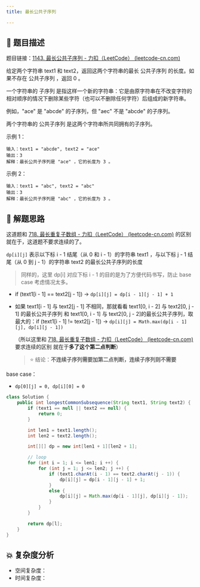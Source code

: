 ```yaml
---
title: 最长公共子序列

---
```


## 📃 题目描述

题目链接：[1143. 最长公共子序列 - 力扣（LeetCode） (leetcode-cn.com)](https://leetcode-cn.com/problems/longest-common-subsequence/)

给定两个字符串 text1 和 text2，返回这两个字符串的最长 公共子序列 的长度。如果不存在 公共子序列 ，返回 0 。

一个字符串的 子序列 是指这样一个新的字符串：它是由原字符串在不改变字符的相对顺序的情况下删除某些字符（也可以不删除任何字符）后组成的新字符串。

例如，"ace" 是 "abcde" 的子序列，但 "aec" 不是 "abcde" 的子序列。

两个字符串的 公共子序列 是这两个字符串所共同拥有的子序列。

示例 1：

```
输入：text1 = "abcde", text2 = "ace" 
输出：3  
解释：最长公共子序列是 "ace" ，它的长度为 3 。
```

示例 2：

```
输入：text1 = "abc", text2 = "abc"
输出：3
解释：最长公共子序列是 "abc" ，它的长度为 3 。
```

## 🔔 解题思路

这道题和 [718. 最长重复子数组 - 力扣（LeetCode） (leetcode-cn.com)](https://leetcode-cn.com/problems/maximum-length-of-repeated-subarray/) 的区别就在于，这道题不要求连续的了。

`dp[i][j]` 表示以下标 i - 1 结尾（从 0 和 i - 1）的字符串 text1 ，与以下标 j - 1 结尾（从 0 到 j - 1）的字符串 text2 的最长公共子序列的长度

> 同样的，这里 dp[i] 对应下标 i - 1 的目的是为了方便代码书写，防止 base case 考虑情况太多。

- if (text1[i - 1] == text2[j - 1]) -> `dp[i][j] = dp[i - 1][j - 1] + 1`

- 如果 text1[i - 1] 与 text2[j - 1] 不相同，那就看看 text1[0, i - 2] 与 text2[0, j - 1] 的最长公共子序列 和 text1[0, i - 1] 与 text2[0, j - 2]的最长公共子序列，取最大的：if (text1[i - 1] != text2[j - 1]) -> `dp[i][j] = Math.max(dp[i - 1][j], dp[i][j - 1])`

  （所以这里和 [718. 最长重复子数组 - 力扣（LeetCode） (leetcode-cn.com)](https://leetcode-cn.com/problems/maximum-length-of-repeated-subarray/) 要求连续的区别 就在于**多了这个第二点判断**）
  
  > ⭐ 结论：**不连续子序列需要加第二点判断，连续子序列则不需要**

base case：

- `dp[0][j] = 0, dp[i][0] = 0`


```java
class Solution {
    public int longestCommonSubsequence(String text1, String text2) {
        if (text1 == null || text2 == null) {
            return 0;
        }

        int len1 = text1.length();
        int len2 = text2.length();

        int[][] dp = new int[len1 + 1][len2 + 1];

        // loop
        for (int i = 1; i <= len1; i ++) {
            for (int j = 1; j <= len2; j ++) {
                if (text1.charAt(i - 1) == text2.charAt(j - 1)) {
                    dp[i][j] = dp[i - 1][j - 1] + 1;
                }
                else {
                    dp[i][j] = Math.max(dp[i - 1][j], dp[i][j - 1]);
                }
            }
        }

        return dp[l];
    }
}
```

## 💥 复杂度分析

- 空间复杂度：
- 时间复杂度：

